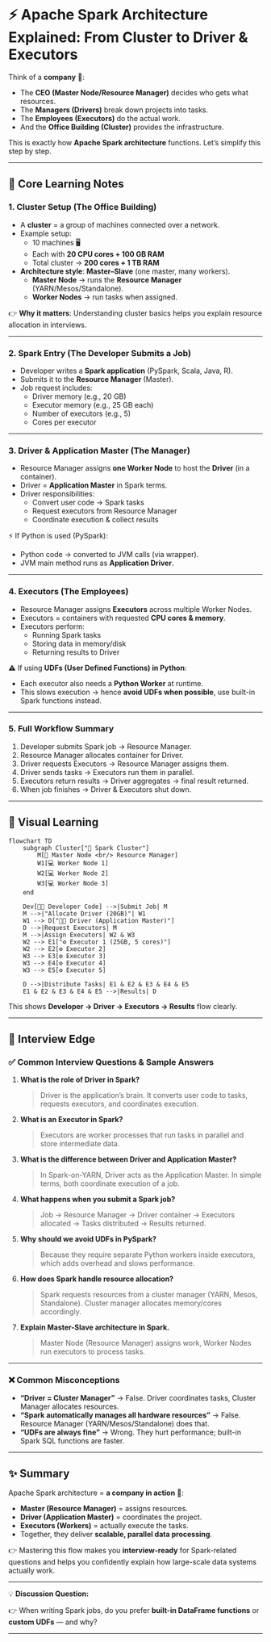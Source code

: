 # ⚡ Apache Spark Architecture Explained: From Cluster to Driver & Executors

Think of a **company** 🏢:

- The **CEO (Master Node/Resource Manager)** decides who gets what resources.
- The **Managers (Drivers)** break down projects into tasks.
- The **Employees (Executors)** do the actual work.
- And the **Office Building (Cluster)** provides the infrastructure.

This is exactly how **Apache Spark architecture** functions. Let’s simplify this step by step.

---

## 🔑 Core Learning Notes

### 1. Cluster Setup (The Office Building)

- A **cluster** = a group of machines connected over a network.
- Example setup:
    - 10 machines 🖥️
    - Each with **20 CPU cores + 100 GB RAM**
    - Total cluster → **200 cores + 1 TB RAM**
- **Architecture style**: **Master–Slave** (one master, many workers).
    - **Master Node** → runs the **Resource Manager** (YARN/Mesos/Standalone).
    - **Worker Nodes** → run tasks when assigned.

👉 **Why it matters**: Understanding cluster basics helps you explain resource allocation in interviews.

---

### 2. Spark Entry (The Developer Submits a Job)

- Developer writes a **Spark application** (PySpark, Scala, Java, R).
- Submits it to the **Resource Manager** (Master).
- Job request includes:
    - Driver memory (e.g., 20 GB)
    - Executor memory (e.g., 25 GB each)
    - Number of executors (e.g., 5)
    - Cores per executor

---

### 3. Driver & Application Master (The Manager)

- Resource Manager assigns **one Worker Node** to host the **Driver** (in a container).
- Driver = **Application Master** in Spark terms.
- Driver responsibilities:
    - Convert user code → Spark tasks
    - Request executors from Resource Manager
    - Coordinate execution & collect results

⚡ If Python is used (PySpark):

- Python code → converted to JVM calls (via wrapper).
- JVM main method runs as **Application Driver**.

---

### 4. Executors (The Employees)

- Resource Manager assigns **Executors** across multiple Worker Nodes.
- Executors = containers with requested **CPU cores & memory**.
- Executors perform:
    - Running Spark tasks
    - Storing data in memory/disk
    - Returning results to Driver

⚠️ If using **UDFs (User Defined Functions) in Python**:

- Each executor also needs a **Python Worker** at runtime.
- This slows execution → hence **avoid UDFs when possible**, use built-in Spark functions instead.

---

### 5. Full Workflow Summary

1. Developer submits Spark job → Resource Manager.
2. Resource Manager allocates container for Driver.
3. Driver requests Executors → Resource Manager assigns them.
4. Driver sends tasks → Executors run them in parallel.
5. Executors return results → Driver aggregates → final result returned.
6. When job finishes → Driver & Executors shut down.

---

## 🎨 Visual Learning

```mermaid
flowchart TD
    subgraph Cluster["🏢 Spark Cluster"]
        M[👑 Master Node <br/> Resource Manager]
        W1[💻 Worker Node 1]
        W2[💻 Worker Node 2]
        W3[💻 Worker Node 3]
    end

    Dev[👩‍💻 Developer Code] -->|Submit Job| M
    M -->|"Allocate Driver (20GB)"| W1
    W1 --> D["🧑‍💼 Driver (Application Master)"]
    D -->|Request Executors| M
    M -->|Assign Executors| W2 & W3
    W2 --> E1["⚙️ Executor 1 (25GB, 5 cores)"]
    W2 --> E2[⚙️ Executor 2]
    W3 --> E3[⚙️ Executor 3]
    W3 --> E4[⚙️ Executor 4]
    W3 --> E5[⚙️ Executor 5]

    D -->|Distribute Tasks| E1 & E2 & E3 & E4 & E5
    E1 & E2 & E3 & E4 & E5 -->|Results| D

```

This shows **Developer → Driver → Executors → Results** flow clearly.

---

## 🎯 Interview Edge

### ✅ Common Interview Questions & Sample Answers

1. **What is the role of Driver in Spark?**
    
    > Driver is the application’s brain. It converts user code to tasks, requests executors, and coordinates execution.
    > 
2. **What is an Executor in Spark?**
    
    > Executors are worker processes that run tasks in parallel and store intermediate data.
    > 
3. **What is the difference between Driver and Application Master?**
    
    > In Spark-on-YARN, Driver acts as the Application Master. In simple terms, both coordinate execution of a job.
    > 
4. **What happens when you submit a Spark job?**
    
    > Job → Resource Manager → Driver container → Executors allocated → Tasks distributed → Results returned.
    > 
5. **Why should we avoid UDFs in PySpark?**
    
    > Because they require separate Python workers inside executors, which adds overhead and slows performance.
    > 
6. **How does Spark handle resource allocation?**
    
    > Spark requests resources from a cluster manager (YARN, Mesos, Standalone). Cluster manager allocates memory/cores accordingly.
    > 
7. **Explain Master-Slave architecture in Spark.**
    
    > Master Node (Resource Manager) assigns work, Worker Nodes run executors to process tasks.
    > 

---

### ❌ Common Misconceptions

- **“Driver = Cluster Manager”** → False. Driver coordinates tasks, Cluster Manager allocates resources.
- **“Spark automatically manages all hardware resources”** → False. Resource Manager (YARN/Mesos/Standalone) does that.
- **“UDFs are always fine”** → Wrong. They hurt performance; built-in Spark SQL functions are faster.

---

## ✨ Summary

Apache Spark architecture = **a company in action** 🏢:

- **Master (Resource Manager)** = assigns resources.
- **Driver (Application Master)** = coordinates the project.
- **Executors (Workers)** = actually execute the tasks.
- Together, they deliver **scalable, parallel data processing**.

👉 Mastering this flow makes you **interview-ready** for Spark-related questions and helps you confidently explain how large-scale data systems actually work.

---

💡 **Discussion Question:**

👉 When writing Spark jobs, do you prefer **built-in DataFrame functions** or **custom UDFs** — and why?

---